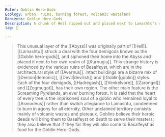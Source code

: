 ```yaml
---
Ruler: Goblin Hero-Gods
Ecology: urban, ruins, burning forest, volcanic wasteland
Denizens: Goblin Hero-Gods
Description: A chunk of Hell ripped out and placed next to Lamashtu's realm of Kurnugia
tag: 🌌

---
```


> This unusual layer of the [[Abyss]] was originally part of [[Hell]]. [[Lamashtu]] struck a deal with the four demigods known as the [[Goblin hero-gods]], and siphoned their home into the Abyss and placed it next to her own realm of [[Kurnugia]].
> This strange history is evidenced by the various ruins of Basalfeyst, which are in the architectural style of [[Avernus]]. Intact buildings are a bizarre mix of [[Demon|demonic]], [[Devil|devilish]] and [[Goblin|goblin]] styles.
> Each of the four demigods, [[Hadregash]], [[Venkelvore]], [[Zarongel]] and [[Zogmugot]], has their own region. 
> The other main feature is the Screaming Pyrelands, an ever burning forest. It is said that the heart of every tree is the imprisoned soul of a goblin who remained loyal to [[Asmodeus]] rather than switch allegiance to Lamashtu, condemned to burn in agony for all eternity. 
> Other unclaimed territory consists mainly of volcanic wastes and plateaux.
> Goblins believe their heroic deeds will bring them to Basalfeyst on death to serve their masters; they also believe that if they fail they will also come to Basalfeyst as food for the Goblin Hero-Gods.








